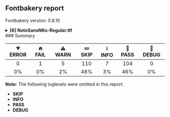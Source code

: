 ## Fontbakery report

Fontbakery version: 0.8.10

<details><summary><b>[6] NotoSansNKo-Regular.ttf</b></summary><div><details><summary>🔥 <b>FAIL:</b> Check that texts shape as per expectation (<a href="https://font-bakery.readthedocs.io/en/stable/fontbakery/profiles/<Section: Shaping Checks>.html#com.google.fonts/check/shaping/regression">com.google.fonts/check/shaping/regression</a>)</summary><div>


* 🔥 **FAIL** qa/shaping_tests/nko.json: Expected and actual shaping not matching
<div class="shaping">


<style type="text/css">
    @font-face {font-family: "TestFont"; src: url(../../fonts/NotoSansNKo/googlefonts/ttf/NotoSansNKo-Regular.ttf);}
    .tf { font-family: "TestFont"; }
    .shaping pre { font-size: 1.2rem; }
    .shaping li {
        font-size: 1.2rem;
        border-top: 1px solid #ddd;
        padding: 12px;
        margin-top: 12px;
    }
    .shaping-svg {
        height: 100px;
        margin: 10px;
        transform: matrix(1, 0, 0, -1, 0, 0);
    }
</style>

<h4>qa/shaping_tests/nko.json: Expected and actual shaping not matching</h4>


</div>
<div class="shaping">

<li>Shaping did not match: <span class="tf">߁߭ߜ߽ߩ߮</span> (Added by SIESTA)</li>


<pre>Expected: uni07EE=4@292,-341+0|uni07E9.fina=4+453|uni07FD.wider=2+0|uni07DC.init=2+576|uni07ED=0@297,-150+0|uni25CC=0+594|uni07C1=0+542</pre>



<pre>Got     : uni07EE=4@292,-341+0|uni07E9.fina=4+453|uni07FD.wider=2+0|uni07DC.init=2+576|uni07ED=0@297,1+0|uni07C1=0+542</pre>



<pre>                                                                                                     + ++  ++++++++++++++
</pre>


Got: <svg class="shaping-svg" xmlns="http://www.w3.org/2000/svg" viewBox="0 0 1571 2362" transform="matrix(1 0 0 -1 0 0)">
<path d="M-169.0,800.0L-169.0,811.0Q-148.0,843.0 -125.0,883.0Q-102.0,923.0 -81.0,964.5Q-60.0,1006.0 -46.0,1039.0L44.0,1039.0Q57.0,1006.0 79.0,964.5Q101.0,923.0 125.5,882.5Q150.0,842.0 169.0,811.0L169.0,800.0L107.0,800.0Q82.0,823.0 54.5,861.5Q27.0,900.0 -2.0,946.0Q-28.0,900.0 -55.5,862.5Q-83.0,825.0 -109.0,800.0L-169.0,800.0Z"  transform="translate(292, 452)"/>
<path d="M195.0,-272.0Q146.0,-272.0 116.0,-255.0Q86.0,-238.0 86.0,-212.0Q86.0,-203.0 102.0,-173.0Q118.0,-143.0 143.5,-98.0Q169.0,-53.0 196.0,-1.0Q226.0,56.0 254.5,114.0Q283.0,172.0 303.5,217.0Q324.0,262.0 330.0,280.0L422.0,280.0Q407.0,241.0 387.5,199.0Q368.0,157.0 346.0,113.0Q375.0,78.0 435.0,78.0L487.0,78.0L487.0,0.0L439.0,0.0Q394.0,0.0 369.0,14.5Q344.0,29.0 319.0,58.0Q309.0,40.0 300.0,22.0Q291.0,4.0 282.0,-14.0L300.0,-14.0Q325.0,-14.0 351.5,-21.5Q378.0,-29.0 396.5,-48.0Q415.0,-67.0 415.0,-103.0Q415.0,-130.0 398.5,-159.5Q382.0,-189.0 352.0,-214.5Q322.0,-240.0 282.0,-256.0Q242.0,-272.0 195.0,-272.0ZM210.0,-195.0Q236.0,-195.0 263.0,-183.0Q290.0,-171.0 308.0,-152.0Q326.0,-133.0 326.0,-112.0Q326.0,-92.0 312.0,-86.5Q298.0,-81.0 273.0,-81.0L247.0,-81.0Q233.0,-109.0 217.5,-136.5Q202.0,-164.0 187.0,-192.0Q192.0,-193.0 198.5,-194.0Q205.0,-195.0 210.0,-195.0Z"  transform="translate(0, 793)"/>
<path d="M246.0,-99.0L229.0,0.0L-229.0,0.0L-246.0,-99.0L-310.0,-99.0L-310.0,78.0L310.0,78.0L310.0,-99.0L246.0,-99.0Z"  transform="translate(453, 793)"/>
<path d="M15.0,0.0Q6.0,0.0 -10.0,5.0Q-26.0,10.0 -34.0,16.0L-34.0,78.0L220.0,78.0L39.0,670.0L39.0,714.0L537.0,714.0L537.0,670.0L358.0,80.0Q347.0,38.0 315.5,19.0Q284.0,0.0 244.0,0.0L244.0,0.0L244.0,0.0L239.0,0.0L15.0,0.0ZM255.0,259.0Q269.0,214.0 276.5,186.0Q284.0,158.0 290.0,123.0Q297.0,158.0 303.5,188.0Q310.0,218.0 322.0,257.0L436.0,636.0L142.0,636.0L255.0,259.0Z"  transform="translate(453, 793)"/>
<path d="M0.0,804.0Q-23.0,804.0 -39.5,818.5Q-56.0,833.0 -56.0,864.0Q-56.0,896.0 -39.5,910.0Q-23.0,924.0 0.0,924.0Q23.0,924.0 39.5,910.0Q56.0,896.0 56.0,864.0Q56.0,833.0 39.5,818.5Q23.0,804.0 0.0,804.0Z"  transform="translate(1326, 794)"/>
<path d="M90.0,0.0L90.0,78.0L231.0,78.0L231.0,714.0L362.0,714.0L497.0,459.0L427.0,421.0L355.0,557.0Q346.0,574.0 335.0,598.5Q324.0,623.0 318.0,638.0Q319.0,613.0 319.5,586.0Q320.0,559.0 320.0,529.0L320.0,78.0L481.0,78.0L481.0,0.0L90.0,0.0Z"  transform="translate(1029, 793)"/>
</svg>
 Expected: <svg class="shaping-svg" xmlns="http://www.w3.org/2000/svg" viewBox="0 0 2165 2362" transform="matrix(1 0 0 -1 0 0)">
<path d="M-169.0,800.0L-169.0,811.0Q-148.0,843.0 -125.0,883.0Q-102.0,923.0 -81.0,964.5Q-60.0,1006.0 -46.0,1039.0L44.0,1039.0Q57.0,1006.0 79.0,964.5Q101.0,923.0 125.5,882.5Q150.0,842.0 169.0,811.0L169.0,800.0L107.0,800.0Q82.0,823.0 54.5,861.5Q27.0,900.0 -2.0,946.0Q-28.0,900.0 -55.5,862.5Q-83.0,825.0 -109.0,800.0L-169.0,800.0Z"  transform="translate(292, 452)"/>
<path d="M195.0,-272.0Q146.0,-272.0 116.0,-255.0Q86.0,-238.0 86.0,-212.0Q86.0,-203.0 102.0,-173.0Q118.0,-143.0 143.5,-98.0Q169.0,-53.0 196.0,-1.0Q226.0,56.0 254.5,114.0Q283.0,172.0 303.5,217.0Q324.0,262.0 330.0,280.0L422.0,280.0Q407.0,241.0 387.5,199.0Q368.0,157.0 346.0,113.0Q375.0,78.0 435.0,78.0L487.0,78.0L487.0,0.0L439.0,0.0Q394.0,0.0 369.0,14.5Q344.0,29.0 319.0,58.0Q309.0,40.0 300.0,22.0Q291.0,4.0 282.0,-14.0L300.0,-14.0Q325.0,-14.0 351.5,-21.5Q378.0,-29.0 396.5,-48.0Q415.0,-67.0 415.0,-103.0Q415.0,-130.0 398.5,-159.5Q382.0,-189.0 352.0,-214.5Q322.0,-240.0 282.0,-256.0Q242.0,-272.0 195.0,-272.0ZM210.0,-195.0Q236.0,-195.0 263.0,-183.0Q290.0,-171.0 308.0,-152.0Q326.0,-133.0 326.0,-112.0Q326.0,-92.0 312.0,-86.5Q298.0,-81.0 273.0,-81.0L247.0,-81.0Q233.0,-109.0 217.5,-136.5Q202.0,-164.0 187.0,-192.0Q192.0,-193.0 198.5,-194.0Q205.0,-195.0 210.0,-195.0Z"  transform="translate(0, 793)"/>
<path d="M246.0,-99.0L229.0,0.0L-229.0,0.0L-246.0,-99.0L-310.0,-99.0L-310.0,78.0L310.0,78.0L310.0,-99.0L246.0,-99.0Z"  transform="translate(453, 793)"/>
<path d="M15.0,0.0Q6.0,0.0 -10.0,5.0Q-26.0,10.0 -34.0,16.0L-34.0,78.0L220.0,78.0L39.0,670.0L39.0,714.0L537.0,714.0L537.0,670.0L358.0,80.0Q347.0,38.0 315.5,19.0Q284.0,0.0 244.0,0.0L244.0,0.0L244.0,0.0L239.0,0.0L15.0,0.0ZM255.0,259.0Q269.0,214.0 276.5,186.0Q284.0,158.0 290.0,123.0Q297.0,158.0 303.5,188.0Q310.0,218.0 322.0,257.0L436.0,636.0L142.0,636.0L255.0,259.0Z"  transform="translate(453, 793)"/>
<path d="M0.0,804.0Q-23.0,804.0 -39.5,818.5Q-56.0,833.0 -56.0,864.0Q-56.0,896.0 -39.5,910.0Q-23.0,924.0 0.0,924.0Q23.0,924.0 39.5,910.0Q56.0,896.0 56.0,864.0Q56.0,833.0 39.5,818.5Q23.0,804.0 0.0,804.0Z"  transform="translate(1326, 643)"/>
<path d="M297.0,488.0Q287.0,488.0 279.0,496.0Q271.0,504.0 271.0,514.0Q271.0,525.0 279.0,532.5Q287.0,540.0 297.0,540.0Q308.0,540.0 315.5,532.5Q323.0,525.0 323.0,514.0Q323.0,504.0 315.5,496.0Q308.0,488.0 297.0,488.0ZM213.0,470.0Q203.0,470.0 195.0,478.0Q187.0,486.0 187.0,496.0Q187.0,507.0 195.0,514.5Q203.0,522.0 213.0,522.0Q224.0,522.0 231.5,514.5Q239.0,507.0 239.0,496.0Q239.0,486.0 231.5,478.0Q224.0,470.0 213.0,470.0ZM381.0,470.0Q371.0,470.0 363.0,478.0Q355.0,486.0 355.0,496.0Q355.0,507.0 363.0,514.5Q371.0,522.0 381.0,522.0Q392.0,522.0 399.5,514.5Q407.0,507.0 407.0,496.0Q407.0,486.0 399.5,478.0Q392.0,470.0 381.0,470.0ZM455.0,423.0Q445.0,423.0 437.0,431.0Q429.0,439.0 429.0,449.0Q429.0,460.0 437.0,467.5Q445.0,475.0 455.0,475.0Q466.0,475.0 473.5,467.5Q481.0,460.0 481.0,449.0Q481.0,439.0 473.5,431.0Q466.0,423.0 455.0,423.0ZM139.0,423.0Q129.0,423.0 121.0,431.0Q113.0,439.0 113.0,449.0Q113.0,460.0 121.0,467.5Q129.0,475.0 139.0,475.0Q150.0,475.0 157.5,467.5Q165.0,460.0 165.0,449.0Q165.0,439.0 157.5,431.0Q150.0,423.0 139.0,423.0ZM92.0,349.0Q82.0,349.0 74.0,357.0Q66.0,365.0 66.0,375.0Q66.0,386.0 74.0,393.5Q82.0,401.0 92.0,401.0Q103.0,401.0 110.5,393.5Q118.0,386.0 118.0,375.0Q118.0,365.0 110.5,357.0Q103.0,349.0 92.0,349.0ZM502.0,349.0Q492.0,349.0 484.0,357.0Q476.0,365.0 476.0,375.0Q476.0,386.0 484.0,393.5Q492.0,401.0 502.0,401.0Q513.0,401.0 520.5,393.5Q528.0,386.0 528.0,375.0Q528.0,365.0 520.5,357.0Q513.0,349.0 502.0,349.0ZM74.0,265.0Q64.0,265.0 56.0,273.0Q48.0,281.0 48.0,291.0Q48.0,302.0 56.0,309.5Q64.0,317.0 74.0,317.0Q85.0,317.0 92.5,309.5Q100.0,302.0 100.0,291.0Q100.0,281.0 92.5,273.0Q85.0,265.0 74.0,265.0ZM520.0,265.0Q510.0,265.0 502.0,273.0Q494.0,281.0 494.0,291.0Q494.0,302.0 502.0,309.5Q510.0,317.0 520.0,317.0Q531.0,317.0 538.5,309.5Q546.0,302.0 546.0,291.0Q546.0,281.0 538.5,273.0Q531.0,265.0 520.0,265.0ZM92.0,181.0Q82.0,181.0 74.0,189.0Q66.0,197.0 66.0,207.0Q66.0,218.0 74.0,225.5Q82.0,233.0 92.0,233.0Q103.0,233.0 110.5,225.5Q118.0,218.0 118.0,207.0Q118.0,197.0 110.5,189.0Q103.0,181.0 92.0,181.0ZM502.0,181.0Q492.0,181.0 484.0,189.0Q476.0,197.0 476.0,207.0Q476.0,218.0 484.0,225.5Q492.0,233.0 502.0,233.0Q513.0,233.0 520.5,225.5Q528.0,218.0 528.0,207.0Q528.0,197.0 520.5,189.0Q513.0,181.0 502.0,181.0ZM139.0,107.0Q129.0,107.0 121.0,115.0Q113.0,123.0 113.0,133.0Q113.0,144.0 121.0,151.5Q129.0,159.0 139.0,159.0Q150.0,159.0 157.5,151.5Q165.0,144.0 165.0,133.0Q165.0,123.0 157.5,115.0Q150.0,107.0 139.0,107.0ZM455.0,107.0Q445.0,107.0 437.0,115.0Q429.0,123.0 429.0,133.0Q429.0,144.0 437.0,151.5Q445.0,159.0 455.0,159.0Q466.0,159.0 473.5,151.5Q481.0,144.0 481.0,133.0Q481.0,123.0 473.5,115.0Q466.0,107.0 455.0,107.0ZM213.0,60.0Q203.0,60.0 195.0,68.0Q187.0,76.0 187.0,86.0Q187.0,97.0 195.0,104.5Q203.0,112.0 213.0,112.0Q224.0,112.0 231.5,104.5Q239.0,97.0 239.0,86.0Q239.0,76.0 231.5,68.0Q224.0,60.0 213.0,60.0ZM381.0,60.0Q371.0,60.0 363.0,68.0Q355.0,76.0 355.0,86.0Q355.0,97.0 363.0,104.5Q371.0,112.0 381.0,112.0Q392.0,112.0 399.5,104.5Q407.0,97.0 407.0,86.0Q407.0,76.0 399.5,68.0Q392.0,60.0 381.0,60.0ZM297.0,42.0Q287.0,42.0 279.0,50.0Q271.0,58.0 271.0,68.0Q271.0,79.0 279.0,86.5Q287.0,94.0 297.0,94.0Q308.0,94.0 315.5,86.5Q323.0,79.0 323.0,68.0Q323.0,58.0 315.5,50.0Q308.0,42.0 297.0,42.0Z"  transform="translate(1029, 793)"/>
<path d="M90.0,0.0L90.0,78.0L231.0,78.0L231.0,714.0L362.0,714.0L497.0,459.0L427.0,421.0L355.0,557.0Q346.0,574.0 335.0,598.5Q324.0,623.0 318.0,638.0Q319.0,613.0 319.5,586.0Q320.0,559.0 320.0,529.0L320.0,78.0L481.0,78.0L481.0,0.0L90.0,0.0Z"  transform="translate(1623, 793)"/>
</svg>


</div>
<div class="shaping">

<li>Shaping did not match: <span class="tf">ߢ߽ߏ߭ߨ߰߿߫</span> (Added by SIESTA)</li>


<pre>Expected: uni07EB=6@297,-150+0|uni25CC=6+594|uni07FF=6+564|uni07F0=4@292,-341+0|uni07E8.fina=4+453|uni07ED=2@244,-146+0|uni07CF.medi=2+551|uni07FD.wide=0+0|uni07E2.init=0+541</pre>



<pre>Got     : uni07EB=6@136,0+0|uni07FF=6+564|uni07F0=4@292,-341+0|uni07E8.fina=4+453|uni07ED=2@244,-146+0|uni07CF.medi=2+551|uni07FD.wide=0+0|uni07E2.init=0+541</pre>



<pre>                    +++++ ^   ++++++++++++++
</pre>


Got: <svg class="shaping-svg" xmlns="http://www.w3.org/2000/svg" viewBox="0 0 2109 2362" transform="matrix(1 0 0 -1 0 0)">
<path d="M-191.0,812.0L-191.0,883.0L191.0,883.0L191.0,812.0L-191.0,812.0Z"  transform="translate(136, 793)"/>
<path d="M88.0,0.0L88.0,528.0L39.0,528.0L39.0,606.0L88.0,606.0L88.0,714.0L177.0,714.0L177.0,606.0L352.0,606.0L352.0,528.0L177.0,528.0L177.0,431.0L267.0,431.0Q383.0,431.0 438.0,372.5Q493.0,314.0 493.0,215.0Q493.0,162.0 469.0,112.5Q445.0,63.0 395.5,31.5Q346.0,0.0 270.0,0.0L88.0,0.0ZM266.0,353.0L177.0,353.0L177.0,78.0L273.0,78.0Q322.0,78.0 350.0,98.5Q378.0,119.0 390.0,151.0Q402.0,183.0 402.0,215.0Q402.0,280.0 367.0,316.5Q332.0,353.0 266.0,353.0Z"  transform="translate(0, 793)"/>
<path d="M176.0,800.0Q133.0,847.0 111.5,865.5Q90.0,884.0 77.0,884.0Q67.0,884.0 59.5,879.5Q52.0,875.0 45.0,870.0L-6.0,829.0Q-25.0,813.0 -39.0,807.0Q-53.0,801.0 -76.0,801.0Q-105.0,801.0 -130.0,818.0Q-155.0,835.0 -178.0,860.0Q-201.0,885.0 -227.0,908.0L-176.0,958.0Q-132.0,912.0 -111.0,893.0Q-90.0,874.0 -77.0,874.0Q-67.0,874.0 -60.0,878.5Q-53.0,883.0 -46.0,888.0L5.0,929.0Q25.0,945.0 39.0,951.0Q53.0,957.0 75.0,957.0Q105.0,957.0 130.0,940.0Q155.0,923.0 178.5,898.5Q202.0,874.0 227.0,850.0L176.0,800.0Z"  transform="translate(856, 452)"/>
<path d="M189.0,-272.0Q139.0,-272.0 112.5,-253.0Q86.0,-234.0 86.0,-212.0Q86.0,-206.0 98.0,-182.5Q110.0,-159.0 127.5,-127.0Q145.0,-95.0 164.0,-61.5Q183.0,-28.0 196.0,-1.0Q220.0,45.0 244.5,95.5Q269.0,146.0 291.5,194.0Q314.0,242.0 330.0,280.0L422.0,280.0Q406.0,239.0 387.0,199.0Q368.0,159.0 345.0,113.0Q374.0,78.0 435.0,78.0L487.0,78.0L487.0,0.0L439.0,0.0Q393.0,0.0 368.5,14.5Q344.0,29.0 318.0,58.0Q310.0,42.0 301.0,24.0Q292.0,6.0 283.0,-13.0Q276.0,-28.0 259.0,-59.0Q242.0,-90.0 222.5,-126.0Q203.0,-162.0 187.0,-192.0Q196.0,-195.0 210.0,-195.0Q247.0,-195.0 279.0,-171.0Q311.0,-147.0 333.5,-112.0Q356.0,-77.0 366.0,-44.0L432.0,-44.0Q405.0,-159.0 340.5,-215.5Q276.0,-272.0 189.0,-272.0Z"  transform="translate(564, 793)"/>
<path d="M0.0,804.0Q-23.0,804.0 -39.5,818.5Q-56.0,833.0 -56.0,864.0Q-56.0,896.0 -39.5,910.0Q-23.0,924.0 0.0,924.0Q23.0,924.0 39.5,910.0Q56.0,896.0 56.0,864.0Q56.0,833.0 39.5,818.5Q23.0,804.0 0.0,804.0Z"  transform="translate(1261, 647)"/>
<path d="M15.0,0.0Q6.0,0.0 -10.0,5.0Q-26.0,10.0 -34.0,16.0L-34.0,78.0L374.0,78.0L374.0,435.0L49.0,435.0L49.0,513.0L463.0,513.0L463.0,135.0Q489.0,78.0 566.0,78.0L585.0,78.0L585.0,0.0L551.0,0.0Q513.0,0.0 492.0,14.0Q471.0,28.0 450.0,56.0Q435.0,27.0 406.0,13.5Q377.0,0.0 341.0,0.0L15.0,0.0Z"  transform="translate(1017, 793)"/>
<path d="M195.0,-97.0L177.0,0.0L-177.0,0.0L-195.0,-97.0L-259.0,-97.0L-259.0,78.0L259.0,78.0L259.0,-97.0L195.0,-97.0Z"  transform="translate(1568, 793)"/>
<path d="M15.0,0.0Q6.0,0.0 -10.0,5.0Q-26.0,10.0 -34.0,16.0L-34.0,78.0L235.0,78.0L235.0,203.0Q158.0,214.0 122.5,258.5Q87.0,303.0 87.0,364.0Q87.0,427.0 124.0,470.0Q161.0,513.0 235.0,523.0L235.0,636.0L49.0,636.0L49.0,714.0L324.0,714.0L324.0,523.0Q400.0,513.0 436.0,469.5Q472.0,426.0 472.0,363.0Q472.0,302.0 436.0,257.5Q400.0,213.0 324.0,203.0L324.0,117.0Q324.0,56.0 289.0,28.0Q254.0,0.0 202.0,0.0L15.0,0.0ZM281.0,278.0Q330.0,278.0 356.0,300.5Q382.0,323.0 382.0,363.0Q382.0,403.0 355.5,425.5Q329.0,448.0 279.0,448.0Q228.0,448.0 202.5,424.5Q177.0,401.0 177.0,363.0Q177.0,326.0 202.5,302.0Q228.0,278.0 281.0,278.0Z"  transform="translate(1568, 793)"/>
</svg>
 Expected: <svg class="shaping-svg" xmlns="http://www.w3.org/2000/svg" viewBox="0 0 2703 2362" transform="matrix(1 0 0 -1 0 0)">
<path d="M-191.0,812.0L-191.0,883.0L191.0,883.0L191.0,812.0L-191.0,812.0Z"  transform="translate(297, 643)"/>
<path d="M297.0,488.0Q287.0,488.0 279.0,496.0Q271.0,504.0 271.0,514.0Q271.0,525.0 279.0,532.5Q287.0,540.0 297.0,540.0Q308.0,540.0 315.5,532.5Q323.0,525.0 323.0,514.0Q323.0,504.0 315.5,496.0Q308.0,488.0 297.0,488.0ZM213.0,470.0Q203.0,470.0 195.0,478.0Q187.0,486.0 187.0,496.0Q187.0,507.0 195.0,514.5Q203.0,522.0 213.0,522.0Q224.0,522.0 231.5,514.5Q239.0,507.0 239.0,496.0Q239.0,486.0 231.5,478.0Q224.0,470.0 213.0,470.0ZM381.0,470.0Q371.0,470.0 363.0,478.0Q355.0,486.0 355.0,496.0Q355.0,507.0 363.0,514.5Q371.0,522.0 381.0,522.0Q392.0,522.0 399.5,514.5Q407.0,507.0 407.0,496.0Q407.0,486.0 399.5,478.0Q392.0,470.0 381.0,470.0ZM455.0,423.0Q445.0,423.0 437.0,431.0Q429.0,439.0 429.0,449.0Q429.0,460.0 437.0,467.5Q445.0,475.0 455.0,475.0Q466.0,475.0 473.5,467.5Q481.0,460.0 481.0,449.0Q481.0,439.0 473.5,431.0Q466.0,423.0 455.0,423.0ZM139.0,423.0Q129.0,423.0 121.0,431.0Q113.0,439.0 113.0,449.0Q113.0,460.0 121.0,467.5Q129.0,475.0 139.0,475.0Q150.0,475.0 157.5,467.5Q165.0,460.0 165.0,449.0Q165.0,439.0 157.5,431.0Q150.0,423.0 139.0,423.0ZM92.0,349.0Q82.0,349.0 74.0,357.0Q66.0,365.0 66.0,375.0Q66.0,386.0 74.0,393.5Q82.0,401.0 92.0,401.0Q103.0,401.0 110.5,393.5Q118.0,386.0 118.0,375.0Q118.0,365.0 110.5,357.0Q103.0,349.0 92.0,349.0ZM502.0,349.0Q492.0,349.0 484.0,357.0Q476.0,365.0 476.0,375.0Q476.0,386.0 484.0,393.5Q492.0,401.0 502.0,401.0Q513.0,401.0 520.5,393.5Q528.0,386.0 528.0,375.0Q528.0,365.0 520.5,357.0Q513.0,349.0 502.0,349.0ZM74.0,265.0Q64.0,265.0 56.0,273.0Q48.0,281.0 48.0,291.0Q48.0,302.0 56.0,309.5Q64.0,317.0 74.0,317.0Q85.0,317.0 92.5,309.5Q100.0,302.0 100.0,291.0Q100.0,281.0 92.5,273.0Q85.0,265.0 74.0,265.0ZM520.0,265.0Q510.0,265.0 502.0,273.0Q494.0,281.0 494.0,291.0Q494.0,302.0 502.0,309.5Q510.0,317.0 520.0,317.0Q531.0,317.0 538.5,309.5Q546.0,302.0 546.0,291.0Q546.0,281.0 538.5,273.0Q531.0,265.0 520.0,265.0ZM92.0,181.0Q82.0,181.0 74.0,189.0Q66.0,197.0 66.0,207.0Q66.0,218.0 74.0,225.5Q82.0,233.0 92.0,233.0Q103.0,233.0 110.5,225.5Q118.0,218.0 118.0,207.0Q118.0,197.0 110.5,189.0Q103.0,181.0 92.0,181.0ZM502.0,181.0Q492.0,181.0 484.0,189.0Q476.0,197.0 476.0,207.0Q476.0,218.0 484.0,225.5Q492.0,233.0 502.0,233.0Q513.0,233.0 520.5,225.5Q528.0,218.0 528.0,207.0Q528.0,197.0 520.5,189.0Q513.0,181.0 502.0,181.0ZM139.0,107.0Q129.0,107.0 121.0,115.0Q113.0,123.0 113.0,133.0Q113.0,144.0 121.0,151.5Q129.0,159.0 139.0,159.0Q150.0,159.0 157.5,151.5Q165.0,144.0 165.0,133.0Q165.0,123.0 157.5,115.0Q150.0,107.0 139.0,107.0ZM455.0,107.0Q445.0,107.0 437.0,115.0Q429.0,123.0 429.0,133.0Q429.0,144.0 437.0,151.5Q445.0,159.0 455.0,159.0Q466.0,159.0 473.5,151.5Q481.0,144.0 481.0,133.0Q481.0,123.0 473.5,115.0Q466.0,107.0 455.0,107.0ZM213.0,60.0Q203.0,60.0 195.0,68.0Q187.0,76.0 187.0,86.0Q187.0,97.0 195.0,104.5Q203.0,112.0 213.0,112.0Q224.0,112.0 231.5,104.5Q239.0,97.0 239.0,86.0Q239.0,76.0 231.5,68.0Q224.0,60.0 213.0,60.0ZM381.0,60.0Q371.0,60.0 363.0,68.0Q355.0,76.0 355.0,86.0Q355.0,97.0 363.0,104.5Q371.0,112.0 381.0,112.0Q392.0,112.0 399.5,104.5Q407.0,97.0 407.0,86.0Q407.0,76.0 399.5,68.0Q392.0,60.0 381.0,60.0ZM297.0,42.0Q287.0,42.0 279.0,50.0Q271.0,58.0 271.0,68.0Q271.0,79.0 279.0,86.5Q287.0,94.0 297.0,94.0Q308.0,94.0 315.5,86.5Q323.0,79.0 323.0,68.0Q323.0,58.0 315.5,50.0Q308.0,42.0 297.0,42.0Z"  transform="translate(0, 793)"/>
<path d="M88.0,0.0L88.0,528.0L39.0,528.0L39.0,606.0L88.0,606.0L88.0,714.0L177.0,714.0L177.0,606.0L352.0,606.0L352.0,528.0L177.0,528.0L177.0,431.0L267.0,431.0Q383.0,431.0 438.0,372.5Q493.0,314.0 493.0,215.0Q493.0,162.0 469.0,112.5Q445.0,63.0 395.5,31.5Q346.0,0.0 270.0,0.0L88.0,0.0ZM266.0,353.0L177.0,353.0L177.0,78.0L273.0,78.0Q322.0,78.0 350.0,98.5Q378.0,119.0 390.0,151.0Q402.0,183.0 402.0,215.0Q402.0,280.0 367.0,316.5Q332.0,353.0 266.0,353.0Z"  transform="translate(594, 793)"/>
<path d="M176.0,800.0Q133.0,847.0 111.5,865.5Q90.0,884.0 77.0,884.0Q67.0,884.0 59.5,879.5Q52.0,875.0 45.0,870.0L-6.0,829.0Q-25.0,813.0 -39.0,807.0Q-53.0,801.0 -76.0,801.0Q-105.0,801.0 -130.0,818.0Q-155.0,835.0 -178.0,860.0Q-201.0,885.0 -227.0,908.0L-176.0,958.0Q-132.0,912.0 -111.0,893.0Q-90.0,874.0 -77.0,874.0Q-67.0,874.0 -60.0,878.5Q-53.0,883.0 -46.0,888.0L5.0,929.0Q25.0,945.0 39.0,951.0Q53.0,957.0 75.0,957.0Q105.0,957.0 130.0,940.0Q155.0,923.0 178.5,898.5Q202.0,874.0 227.0,850.0L176.0,800.0Z"  transform="translate(1450, 452)"/>
<path d="M189.0,-272.0Q139.0,-272.0 112.5,-253.0Q86.0,-234.0 86.0,-212.0Q86.0,-206.0 98.0,-182.5Q110.0,-159.0 127.5,-127.0Q145.0,-95.0 164.0,-61.5Q183.0,-28.0 196.0,-1.0Q220.0,45.0 244.5,95.5Q269.0,146.0 291.5,194.0Q314.0,242.0 330.0,280.0L422.0,280.0Q406.0,239.0 387.0,199.0Q368.0,159.0 345.0,113.0Q374.0,78.0 435.0,78.0L487.0,78.0L487.0,0.0L439.0,0.0Q393.0,0.0 368.5,14.5Q344.0,29.0 318.0,58.0Q310.0,42.0 301.0,24.0Q292.0,6.0 283.0,-13.0Q276.0,-28.0 259.0,-59.0Q242.0,-90.0 222.5,-126.0Q203.0,-162.0 187.0,-192.0Q196.0,-195.0 210.0,-195.0Q247.0,-195.0 279.0,-171.0Q311.0,-147.0 333.5,-112.0Q356.0,-77.0 366.0,-44.0L432.0,-44.0Q405.0,-159.0 340.5,-215.5Q276.0,-272.0 189.0,-272.0Z"  transform="translate(1158, 793)"/>
<path d="M0.0,804.0Q-23.0,804.0 -39.5,818.5Q-56.0,833.0 -56.0,864.0Q-56.0,896.0 -39.5,910.0Q-23.0,924.0 0.0,924.0Q23.0,924.0 39.5,910.0Q56.0,896.0 56.0,864.0Q56.0,833.0 39.5,818.5Q23.0,804.0 0.0,804.0Z"  transform="translate(1855, 647)"/>
<path d="M15.0,0.0Q6.0,0.0 -10.0,5.0Q-26.0,10.0 -34.0,16.0L-34.0,78.0L374.0,78.0L374.0,435.0L49.0,435.0L49.0,513.0L463.0,513.0L463.0,135.0Q489.0,78.0 566.0,78.0L585.0,78.0L585.0,0.0L551.0,0.0Q513.0,0.0 492.0,14.0Q471.0,28.0 450.0,56.0Q435.0,27.0 406.0,13.5Q377.0,0.0 341.0,0.0L15.0,0.0Z"  transform="translate(1611, 793)"/>
<path d="M195.0,-97.0L177.0,0.0L-177.0,0.0L-195.0,-97.0L-259.0,-97.0L-259.0,78.0L259.0,78.0L259.0,-97.0L195.0,-97.0Z"  transform="translate(2162, 793)"/>
<path d="M15.0,0.0Q6.0,0.0 -10.0,5.0Q-26.0,10.0 -34.0,16.0L-34.0,78.0L235.0,78.0L235.0,203.0Q158.0,214.0 122.5,258.5Q87.0,303.0 87.0,364.0Q87.0,427.0 124.0,470.0Q161.0,513.0 235.0,523.0L235.0,636.0L49.0,636.0L49.0,714.0L324.0,714.0L324.0,523.0Q400.0,513.0 436.0,469.5Q472.0,426.0 472.0,363.0Q472.0,302.0 436.0,257.5Q400.0,213.0 324.0,203.0L324.0,117.0Q324.0,56.0 289.0,28.0Q254.0,0.0 202.0,0.0L15.0,0.0ZM281.0,278.0Q330.0,278.0 356.0,300.5Q382.0,323.0 382.0,363.0Q382.0,403.0 355.5,425.5Q329.0,448.0 279.0,448.0Q228.0,448.0 202.5,424.5Q177.0,401.0 177.0,363.0Q177.0,326.0 202.5,302.0Q228.0,278.0 281.0,278.0Z"  transform="translate(2162, 793)"/>
</svg>


</div>
<div class="shaping">

<li>Shaping did not match: <span class="tf">߁߽߭◌߲ߘ߽</span> (Added by SIESTA)</li>


<pre>Expected: uni07FD.widest=5@396,0+0|uni07D8=5+792|uni07F2=3@297,0+0|uni25CC=3+594|uni07ED=0@297,-150+0|uni07FD=0@297,0+0|uni25CC=0+594|uni07C1=0+542</pre>



<pre>Got     : uni07FD.widest=5@396,0+0|uni07D8=5+792|uni07F2=3@297,0+0|uni25CC=3+594|uni07ED=0@297,1+0|uni07FD=0+0|uni07C1=0+542</pre>



<pre>                                                                                               + ++            ++++++  ++++++++++++++
</pre>


Got: <svg class="shaping-svg" xmlns="http://www.w3.org/2000/svg" viewBox="0 0 1928 2362" transform="matrix(1 0 0 -1 0 0)">
<path d="M296.0,-99.0L279.0,0.0L-279.0,0.0L-296.0,-99.0L-360.0,-99.0L-360.0,78.0L360.0,78.0L360.0,-99.0L296.0,-99.0Z"  transform="translate(396, 793)"/>
<path d="M88.0,0.0L88.0,239.0Q88.0,355.0 130.0,410.0Q172.0,465.0 247.0,465.0Q288.0,465.0 319.0,448.5Q350.0,432.0 364.0,406.0Q380.0,456.0 420.0,488.0Q460.0,520.0 520.0,520.0Q606.0,520.0 655.0,465.5Q704.0,411.0 704.0,297.0L704.0,0.0L88.0,0.0ZM420.0,78.0L615.0,78.0L615.0,308.0Q615.0,371.0 592.5,406.5Q570.0,442.0 519.0,442.0Q468.0,442.0 444.0,403.5Q420.0,365.0 420.0,301.0L420.0,78.0ZM177.0,78.0L331.0,78.0L331.0,252.0Q331.0,314.0 314.5,350.5Q298.0,387.0 254.0,387.0Q222.0,387.0 205.5,368.5Q189.0,350.0 183.0,318.0Q177.0,286.0 177.0,245.0L177.0,78.0Z"  transform="translate(0, 793)"/>
<path d="M0.0,-184.0Q-23.0,-184.0 -39.5,-169.5Q-56.0,-155.0 -56.0,-124.0Q-56.0,-92.0 -39.5,-78.0Q-23.0,-64.0 0.0,-64.0Q23.0,-64.0 39.5,-78.0Q56.0,-92.0 56.0,-124.0Q56.0,-155.0 39.5,-169.5Q23.0,-184.0 0.0,-184.0Z"  transform="translate(1089, 793)"/>
<path d="M297.0,488.0Q287.0,488.0 279.0,496.0Q271.0,504.0 271.0,514.0Q271.0,525.0 279.0,532.5Q287.0,540.0 297.0,540.0Q308.0,540.0 315.5,532.5Q323.0,525.0 323.0,514.0Q323.0,504.0 315.5,496.0Q308.0,488.0 297.0,488.0ZM213.0,470.0Q203.0,470.0 195.0,478.0Q187.0,486.0 187.0,496.0Q187.0,507.0 195.0,514.5Q203.0,522.0 213.0,522.0Q224.0,522.0 231.5,514.5Q239.0,507.0 239.0,496.0Q239.0,486.0 231.5,478.0Q224.0,470.0 213.0,470.0ZM381.0,470.0Q371.0,470.0 363.0,478.0Q355.0,486.0 355.0,496.0Q355.0,507.0 363.0,514.5Q371.0,522.0 381.0,522.0Q392.0,522.0 399.5,514.5Q407.0,507.0 407.0,496.0Q407.0,486.0 399.5,478.0Q392.0,470.0 381.0,470.0ZM455.0,423.0Q445.0,423.0 437.0,431.0Q429.0,439.0 429.0,449.0Q429.0,460.0 437.0,467.5Q445.0,475.0 455.0,475.0Q466.0,475.0 473.5,467.5Q481.0,460.0 481.0,449.0Q481.0,439.0 473.5,431.0Q466.0,423.0 455.0,423.0ZM139.0,423.0Q129.0,423.0 121.0,431.0Q113.0,439.0 113.0,449.0Q113.0,460.0 121.0,467.5Q129.0,475.0 139.0,475.0Q150.0,475.0 157.5,467.5Q165.0,460.0 165.0,449.0Q165.0,439.0 157.5,431.0Q150.0,423.0 139.0,423.0ZM92.0,349.0Q82.0,349.0 74.0,357.0Q66.0,365.0 66.0,375.0Q66.0,386.0 74.0,393.5Q82.0,401.0 92.0,401.0Q103.0,401.0 110.5,393.5Q118.0,386.0 118.0,375.0Q118.0,365.0 110.5,357.0Q103.0,349.0 92.0,349.0ZM502.0,349.0Q492.0,349.0 484.0,357.0Q476.0,365.0 476.0,375.0Q476.0,386.0 484.0,393.5Q492.0,401.0 502.0,401.0Q513.0,401.0 520.5,393.5Q528.0,386.0 528.0,375.0Q528.0,365.0 520.5,357.0Q513.0,349.0 502.0,349.0ZM74.0,265.0Q64.0,265.0 56.0,273.0Q48.0,281.0 48.0,291.0Q48.0,302.0 56.0,309.5Q64.0,317.0 74.0,317.0Q85.0,317.0 92.5,309.5Q100.0,302.0 100.0,291.0Q100.0,281.0 92.5,273.0Q85.0,265.0 74.0,265.0ZM520.0,265.0Q510.0,265.0 502.0,273.0Q494.0,281.0 494.0,291.0Q494.0,302.0 502.0,309.5Q510.0,317.0 520.0,317.0Q531.0,317.0 538.5,309.5Q546.0,302.0 546.0,291.0Q546.0,281.0 538.5,273.0Q531.0,265.0 520.0,265.0ZM92.0,181.0Q82.0,181.0 74.0,189.0Q66.0,197.0 66.0,207.0Q66.0,218.0 74.0,225.5Q82.0,233.0 92.0,233.0Q103.0,233.0 110.5,225.5Q118.0,218.0 118.0,207.0Q118.0,197.0 110.5,189.0Q103.0,181.0 92.0,181.0ZM502.0,181.0Q492.0,181.0 484.0,189.0Q476.0,197.0 476.0,207.0Q476.0,218.0 484.0,225.5Q492.0,233.0 502.0,233.0Q513.0,233.0 520.5,225.5Q528.0,218.0 528.0,207.0Q528.0,197.0 520.5,189.0Q513.0,181.0 502.0,181.0ZM139.0,107.0Q129.0,107.0 121.0,115.0Q113.0,123.0 113.0,133.0Q113.0,144.0 121.0,151.5Q129.0,159.0 139.0,159.0Q150.0,159.0 157.5,151.5Q165.0,144.0 165.0,133.0Q165.0,123.0 157.5,115.0Q150.0,107.0 139.0,107.0ZM455.0,107.0Q445.0,107.0 437.0,115.0Q429.0,123.0 429.0,133.0Q429.0,144.0 437.0,151.5Q445.0,159.0 455.0,159.0Q466.0,159.0 473.5,151.5Q481.0,144.0 481.0,133.0Q481.0,123.0 473.5,115.0Q466.0,107.0 455.0,107.0ZM213.0,60.0Q203.0,60.0 195.0,68.0Q187.0,76.0 187.0,86.0Q187.0,97.0 195.0,104.5Q203.0,112.0 213.0,112.0Q224.0,112.0 231.5,104.5Q239.0,97.0 239.0,86.0Q239.0,76.0 231.5,68.0Q224.0,60.0 213.0,60.0ZM381.0,60.0Q371.0,60.0 363.0,68.0Q355.0,76.0 355.0,86.0Q355.0,97.0 363.0,104.5Q371.0,112.0 381.0,112.0Q392.0,112.0 399.5,104.5Q407.0,97.0 407.0,86.0Q407.0,76.0 399.5,68.0Q392.0,60.0 381.0,60.0ZM297.0,42.0Q287.0,42.0 279.0,50.0Q271.0,58.0 271.0,68.0Q271.0,79.0 279.0,86.5Q287.0,94.0 297.0,94.0Q308.0,94.0 315.5,86.5Q323.0,79.0 323.0,68.0Q323.0,58.0 315.5,50.0Q308.0,42.0 297.0,42.0Z"  transform="translate(792, 793)"/>
<path d="M0.0,804.0Q-23.0,804.0 -39.5,818.5Q-56.0,833.0 -56.0,864.0Q-56.0,896.0 -39.5,910.0Q-23.0,924.0 0.0,924.0Q23.0,924.0 39.5,910.0Q56.0,896.0 56.0,864.0Q56.0,833.0 39.5,818.5Q23.0,804.0 0.0,804.0Z"  transform="translate(1683, 794)"/>
<path d="M136.0,-99.0L119.0,0.0L-119.0,0.0L-136.0,-99.0L-200.0,-99.0L-200.0,78.0L200.0,78.0L200.0,-99.0L136.0,-99.0Z"  transform="translate(1386, 793)"/>
<path d="M90.0,0.0L90.0,78.0L231.0,78.0L231.0,714.0L362.0,714.0L497.0,459.0L427.0,421.0L355.0,557.0Q346.0,574.0 335.0,598.5Q324.0,623.0 318.0,638.0Q319.0,613.0 319.5,586.0Q320.0,559.0 320.0,529.0L320.0,78.0L481.0,78.0L481.0,0.0L90.0,0.0Z"  transform="translate(1386, 793)"/>
</svg>
 Expected: <svg class="shaping-svg" xmlns="http://www.w3.org/2000/svg" viewBox="0 0 2522 2362" transform="matrix(1 0 0 -1 0 0)">
<path d="M296.0,-99.0L279.0,0.0L-279.0,0.0L-296.0,-99.0L-360.0,-99.0L-360.0,78.0L360.0,78.0L360.0,-99.0L296.0,-99.0Z"  transform="translate(396, 793)"/>
<path d="M88.0,0.0L88.0,239.0Q88.0,355.0 130.0,410.0Q172.0,465.0 247.0,465.0Q288.0,465.0 319.0,448.5Q350.0,432.0 364.0,406.0Q380.0,456.0 420.0,488.0Q460.0,520.0 520.0,520.0Q606.0,520.0 655.0,465.5Q704.0,411.0 704.0,297.0L704.0,0.0L88.0,0.0ZM420.0,78.0L615.0,78.0L615.0,308.0Q615.0,371.0 592.5,406.5Q570.0,442.0 519.0,442.0Q468.0,442.0 444.0,403.5Q420.0,365.0 420.0,301.0L420.0,78.0ZM177.0,78.0L331.0,78.0L331.0,252.0Q331.0,314.0 314.5,350.5Q298.0,387.0 254.0,387.0Q222.0,387.0 205.5,368.5Q189.0,350.0 183.0,318.0Q177.0,286.0 177.0,245.0L177.0,78.0Z"  transform="translate(0, 793)"/>
<path d="M0.0,-184.0Q-23.0,-184.0 -39.5,-169.5Q-56.0,-155.0 -56.0,-124.0Q-56.0,-92.0 -39.5,-78.0Q-23.0,-64.0 0.0,-64.0Q23.0,-64.0 39.5,-78.0Q56.0,-92.0 56.0,-124.0Q56.0,-155.0 39.5,-169.5Q23.0,-184.0 0.0,-184.0Z"  transform="translate(1089, 793)"/>
<path d="M297.0,488.0Q287.0,488.0 279.0,496.0Q271.0,504.0 271.0,514.0Q271.0,525.0 279.0,532.5Q287.0,540.0 297.0,540.0Q308.0,540.0 315.5,532.5Q323.0,525.0 323.0,514.0Q323.0,504.0 315.5,496.0Q308.0,488.0 297.0,488.0ZM213.0,470.0Q203.0,470.0 195.0,478.0Q187.0,486.0 187.0,496.0Q187.0,507.0 195.0,514.5Q203.0,522.0 213.0,522.0Q224.0,522.0 231.5,514.5Q239.0,507.0 239.0,496.0Q239.0,486.0 231.5,478.0Q224.0,470.0 213.0,470.0ZM381.0,470.0Q371.0,470.0 363.0,478.0Q355.0,486.0 355.0,496.0Q355.0,507.0 363.0,514.5Q371.0,522.0 381.0,522.0Q392.0,522.0 399.5,514.5Q407.0,507.0 407.0,496.0Q407.0,486.0 399.5,478.0Q392.0,470.0 381.0,470.0ZM455.0,423.0Q445.0,423.0 437.0,431.0Q429.0,439.0 429.0,449.0Q429.0,460.0 437.0,467.5Q445.0,475.0 455.0,475.0Q466.0,475.0 473.5,467.5Q481.0,460.0 481.0,449.0Q481.0,439.0 473.5,431.0Q466.0,423.0 455.0,423.0ZM139.0,423.0Q129.0,423.0 121.0,431.0Q113.0,439.0 113.0,449.0Q113.0,460.0 121.0,467.5Q129.0,475.0 139.0,475.0Q150.0,475.0 157.5,467.5Q165.0,460.0 165.0,449.0Q165.0,439.0 157.5,431.0Q150.0,423.0 139.0,423.0ZM92.0,349.0Q82.0,349.0 74.0,357.0Q66.0,365.0 66.0,375.0Q66.0,386.0 74.0,393.5Q82.0,401.0 92.0,401.0Q103.0,401.0 110.5,393.5Q118.0,386.0 118.0,375.0Q118.0,365.0 110.5,357.0Q103.0,349.0 92.0,349.0ZM502.0,349.0Q492.0,349.0 484.0,357.0Q476.0,365.0 476.0,375.0Q476.0,386.0 484.0,393.5Q492.0,401.0 502.0,401.0Q513.0,401.0 520.5,393.5Q528.0,386.0 528.0,375.0Q528.0,365.0 520.5,357.0Q513.0,349.0 502.0,349.0ZM74.0,265.0Q64.0,265.0 56.0,273.0Q48.0,281.0 48.0,291.0Q48.0,302.0 56.0,309.5Q64.0,317.0 74.0,317.0Q85.0,317.0 92.5,309.5Q100.0,302.0 100.0,291.0Q100.0,281.0 92.5,273.0Q85.0,265.0 74.0,265.0ZM520.0,265.0Q510.0,265.0 502.0,273.0Q494.0,281.0 494.0,291.0Q494.0,302.0 502.0,309.5Q510.0,317.0 520.0,317.0Q531.0,317.0 538.5,309.5Q546.0,302.0 546.0,291.0Q546.0,281.0 538.5,273.0Q531.0,265.0 520.0,265.0ZM92.0,181.0Q82.0,181.0 74.0,189.0Q66.0,197.0 66.0,207.0Q66.0,218.0 74.0,225.5Q82.0,233.0 92.0,233.0Q103.0,233.0 110.5,225.5Q118.0,218.0 118.0,207.0Q118.0,197.0 110.5,189.0Q103.0,181.0 92.0,181.0ZM502.0,181.0Q492.0,181.0 484.0,189.0Q476.0,197.0 476.0,207.0Q476.0,218.0 484.0,225.5Q492.0,233.0 502.0,233.0Q513.0,233.0 520.5,225.5Q528.0,218.0 528.0,207.0Q528.0,197.0 520.5,189.0Q513.0,181.0 502.0,181.0ZM139.0,107.0Q129.0,107.0 121.0,115.0Q113.0,123.0 113.0,133.0Q113.0,144.0 121.0,151.5Q129.0,159.0 139.0,159.0Q150.0,159.0 157.5,151.5Q165.0,144.0 165.0,133.0Q165.0,123.0 157.5,115.0Q150.0,107.0 139.0,107.0ZM455.0,107.0Q445.0,107.0 437.0,115.0Q429.0,123.0 429.0,133.0Q429.0,144.0 437.0,151.5Q445.0,159.0 455.0,159.0Q466.0,159.0 473.5,151.5Q481.0,144.0 481.0,133.0Q481.0,123.0 473.5,115.0Q466.0,107.0 455.0,107.0ZM213.0,60.0Q203.0,60.0 195.0,68.0Q187.0,76.0 187.0,86.0Q187.0,97.0 195.0,104.5Q203.0,112.0 213.0,112.0Q224.0,112.0 231.5,104.5Q239.0,97.0 239.0,86.0Q239.0,76.0 231.5,68.0Q224.0,60.0 213.0,60.0ZM381.0,60.0Q371.0,60.0 363.0,68.0Q355.0,76.0 355.0,86.0Q355.0,97.0 363.0,104.5Q371.0,112.0 381.0,112.0Q392.0,112.0 399.5,104.5Q407.0,97.0 407.0,86.0Q407.0,76.0 399.5,68.0Q392.0,60.0 381.0,60.0ZM297.0,42.0Q287.0,42.0 279.0,50.0Q271.0,58.0 271.0,68.0Q271.0,79.0 279.0,86.5Q287.0,94.0 297.0,94.0Q308.0,94.0 315.5,86.5Q323.0,79.0 323.0,68.0Q323.0,58.0 315.5,50.0Q308.0,42.0 297.0,42.0Z"  transform="translate(792, 793)"/>
<path d="M0.0,804.0Q-23.0,804.0 -39.5,818.5Q-56.0,833.0 -56.0,864.0Q-56.0,896.0 -39.5,910.0Q-23.0,924.0 0.0,924.0Q23.0,924.0 39.5,910.0Q56.0,896.0 56.0,864.0Q56.0,833.0 39.5,818.5Q23.0,804.0 0.0,804.0Z"  transform="translate(1683, 643)"/>
<path d="M136.0,-99.0L119.0,0.0L-119.0,0.0L-136.0,-99.0L-200.0,-99.0L-200.0,78.0L200.0,78.0L200.0,-99.0L136.0,-99.0Z"  transform="translate(1683, 793)"/>
<path d="M297.0,488.0Q287.0,488.0 279.0,496.0Q271.0,504.0 271.0,514.0Q271.0,525.0 279.0,532.5Q287.0,540.0 297.0,540.0Q308.0,540.0 315.5,532.5Q323.0,525.0 323.0,514.0Q323.0,504.0 315.5,496.0Q308.0,488.0 297.0,488.0ZM213.0,470.0Q203.0,470.0 195.0,478.0Q187.0,486.0 187.0,496.0Q187.0,507.0 195.0,514.5Q203.0,522.0 213.0,522.0Q224.0,522.0 231.5,514.5Q239.0,507.0 239.0,496.0Q239.0,486.0 231.5,478.0Q224.0,470.0 213.0,470.0ZM381.0,470.0Q371.0,470.0 363.0,478.0Q355.0,486.0 355.0,496.0Q355.0,507.0 363.0,514.5Q371.0,522.0 381.0,522.0Q392.0,522.0 399.5,514.5Q407.0,507.0 407.0,496.0Q407.0,486.0 399.5,478.0Q392.0,470.0 381.0,470.0ZM455.0,423.0Q445.0,423.0 437.0,431.0Q429.0,439.0 429.0,449.0Q429.0,460.0 437.0,467.5Q445.0,475.0 455.0,475.0Q466.0,475.0 473.5,467.5Q481.0,460.0 481.0,449.0Q481.0,439.0 473.5,431.0Q466.0,423.0 455.0,423.0ZM139.0,423.0Q129.0,423.0 121.0,431.0Q113.0,439.0 113.0,449.0Q113.0,460.0 121.0,467.5Q129.0,475.0 139.0,475.0Q150.0,475.0 157.5,467.5Q165.0,460.0 165.0,449.0Q165.0,439.0 157.5,431.0Q150.0,423.0 139.0,423.0ZM92.0,349.0Q82.0,349.0 74.0,357.0Q66.0,365.0 66.0,375.0Q66.0,386.0 74.0,393.5Q82.0,401.0 92.0,401.0Q103.0,401.0 110.5,393.5Q118.0,386.0 118.0,375.0Q118.0,365.0 110.5,357.0Q103.0,349.0 92.0,349.0ZM502.0,349.0Q492.0,349.0 484.0,357.0Q476.0,365.0 476.0,375.0Q476.0,386.0 484.0,393.5Q492.0,401.0 502.0,401.0Q513.0,401.0 520.5,393.5Q528.0,386.0 528.0,375.0Q528.0,365.0 520.5,357.0Q513.0,349.0 502.0,349.0ZM74.0,265.0Q64.0,265.0 56.0,273.0Q48.0,281.0 48.0,291.0Q48.0,302.0 56.0,309.5Q64.0,317.0 74.0,317.0Q85.0,317.0 92.5,309.5Q100.0,302.0 100.0,291.0Q100.0,281.0 92.5,273.0Q85.0,265.0 74.0,265.0ZM520.0,265.0Q510.0,265.0 502.0,273.0Q494.0,281.0 494.0,291.0Q494.0,302.0 502.0,309.5Q510.0,317.0 520.0,317.0Q531.0,317.0 538.5,309.5Q546.0,302.0 546.0,291.0Q546.0,281.0 538.5,273.0Q531.0,265.0 520.0,265.0ZM92.0,181.0Q82.0,181.0 74.0,189.0Q66.0,197.0 66.0,207.0Q66.0,218.0 74.0,225.5Q82.0,233.0 92.0,233.0Q103.0,233.0 110.5,225.5Q118.0,218.0 118.0,207.0Q118.0,197.0 110.5,189.0Q103.0,181.0 92.0,181.0ZM502.0,181.0Q492.0,181.0 484.0,189.0Q476.0,197.0 476.0,207.0Q476.0,218.0 484.0,225.5Q492.0,233.0 502.0,233.0Q513.0,233.0 520.5,225.5Q528.0,218.0 528.0,207.0Q528.0,197.0 520.5,189.0Q513.0,181.0 502.0,181.0ZM139.0,107.0Q129.0,107.0 121.0,115.0Q113.0,123.0 113.0,133.0Q113.0,144.0 121.0,151.5Q129.0,159.0 139.0,159.0Q150.0,159.0 157.5,151.5Q165.0,144.0 165.0,133.0Q165.0,123.0 157.5,115.0Q150.0,107.0 139.0,107.0ZM455.0,107.0Q445.0,107.0 437.0,115.0Q429.0,123.0 429.0,133.0Q429.0,144.0 437.0,151.5Q445.0,159.0 455.0,159.0Q466.0,159.0 473.5,151.5Q481.0,144.0 481.0,133.0Q481.0,123.0 473.5,115.0Q466.0,107.0 455.0,107.0ZM213.0,60.0Q203.0,60.0 195.0,68.0Q187.0,76.0 187.0,86.0Q187.0,97.0 195.0,104.5Q203.0,112.0 213.0,112.0Q224.0,112.0 231.5,104.5Q239.0,97.0 239.0,86.0Q239.0,76.0 231.5,68.0Q224.0,60.0 213.0,60.0ZM381.0,60.0Q371.0,60.0 363.0,68.0Q355.0,76.0 355.0,86.0Q355.0,97.0 363.0,104.5Q371.0,112.0 381.0,112.0Q392.0,112.0 399.5,104.5Q407.0,97.0 407.0,86.0Q407.0,76.0 399.5,68.0Q392.0,60.0 381.0,60.0ZM297.0,42.0Q287.0,42.0 279.0,50.0Q271.0,58.0 271.0,68.0Q271.0,79.0 279.0,86.5Q287.0,94.0 297.0,94.0Q308.0,94.0 315.5,86.5Q323.0,79.0 323.0,68.0Q323.0,58.0 315.5,50.0Q308.0,42.0 297.0,42.0Z"  transform="translate(1386, 793)"/>
<path d="M90.0,0.0L90.0,78.0L231.0,78.0L231.0,714.0L362.0,714.0L497.0,459.0L427.0,421.0L355.0,557.0Q346.0,574.0 335.0,598.5Q324.0,623.0 318.0,638.0Q319.0,613.0 319.5,586.0Q320.0,559.0 320.0,529.0L320.0,78.0L481.0,78.0L481.0,0.0L90.0,0.0Z"  transform="translate(1980, 793)"/>
</svg>


</div>
<div class="shaping">

<li>Shaping did not match: <span class="tf">ߜ߫ߘ߱ߧ߽ߜ߃߲</span> (Added by SIESTA)</li>


<pre>Expected: uni07F2=7@297,0+0|uni25CC=7+594|uni07C3=7+514|uni07DC.fina=6+576|uni07FD.wide=4@268,0+0|uni07E7.medi=4+529|uni07F1=2@371,-146+0|uni07D8.medi=2+792|uni07EB=0@292,0+0|uni07DC.init=0+576</pre>



<pre>Got     : uni07F2=7@281,0+0|uni07C3=7+514|uni07DC.fina=6+576|uni07FD.wide=4@268,0+0|uni07E7.medi=4+529|uni07F1=2@371,-146+0|uni07D8.medi=2+792|uni07EB=0@292,0+0|uni07DC.init=0+576</pre>



<pre>                     ^^    ++++++++++++++
</pre>


Got: <svg class="shaping-svg" xmlns="http://www.w3.org/2000/svg" viewBox="0 0 2987 2362" transform="matrix(1 0 0 -1 0 0)">
<path d="M0.0,-184.0Q-23.0,-184.0 -39.5,-169.5Q-56.0,-155.0 -56.0,-124.0Q-56.0,-92.0 -39.5,-78.0Q-23.0,-64.0 0.0,-64.0Q23.0,-64.0 39.5,-78.0Q56.0,-92.0 56.0,-124.0Q56.0,-155.0 39.5,-169.5Q23.0,-184.0 0.0,-184.0Z"  transform="translate(281, 793)"/>
<path d="M148.0,0.0L148.0,78.0L326.0,78.0L326.0,282.0L148.0,282.0L148.0,360.0L326.0,360.0L326.0,714.0L415.0,714.0L415.0,0.0L148.0,0.0Z"  transform="translate(0, 793)"/>
<path d="M244.0,0.0L39.0,670.0L39.0,714.0L537.0,714.0L537.0,670.0L357.0,78.0L610.0,78.0L610.0,0.0L244.0,0.0ZM255.0,259.0Q269.0,214.0 276.5,186.0Q284.0,158.0 290.0,123.0Q297.0,158.0 303.5,188.0Q310.0,218.0 322.0,257.0L436.0,636.0L142.0,636.0L255.0,259.0Z"  transform="translate(514, 793)"/>
<path d="M195.0,-97.0L177.0,0.0L-177.0,0.0L-195.0,-97.0L-259.0,-97.0L-259.0,78.0L259.0,78.0L259.0,-97.0L195.0,-97.0Z"  transform="translate(1358, 793)"/>
<path d="M15.0,0.0Q6.0,0.0 -10.0,5.0Q-26.0,10.0 -34.0,16.0L-34.0,78.0L220.0,78.0L220.0,203.0Q143.0,214.0 107.5,258.5Q72.0,303.0 72.0,364.0Q72.0,427.0 109.0,470.0Q146.0,513.0 220.0,523.0L220.0,636.0L49.0,636.0L49.0,714.0L480.0,714.0L480.0,636.0L309.0,636.0L309.0,523.0Q385.0,513.0 421.0,469.5Q457.0,426.0 457.0,363.0Q457.0,302.0 421.0,257.5Q385.0,213.0 309.0,203.0L309.0,135.0Q335.0,78.0 412.0,78.0L563.0,78.0L563.0,0.0L416.0,0.0Q371.0,0.0 346.5,14.5Q322.0,29.0 296.0,57.0Q281.0,28.0 252.5,14.0Q224.0,0.0 187.0,0.0L15.0,0.0ZM266.0,278.0Q315.0,278.0 341.0,300.5Q367.0,323.0 367.0,363.0Q367.0,403.0 340.5,425.5Q314.0,448.0 264.0,448.0Q213.0,448.0 187.5,424.5Q162.0,401.0 162.0,363.0Q162.0,326.0 187.5,302.0Q213.0,278.0 266.0,278.0Z"  transform="translate(1090, 793)"/>
<path d="M-191.0,806.0L-215.0,864.0L-58.0,1059.0L-5.0,1014.0L-62.0,943.0Q-74.0,928.0 -90.0,909.5Q-106.0,891.0 -119.0,877.0L191.0,877.0L191.0,806.0L-191.0,806.0Z"  transform="translate(1990, 647)"/>
<path d="M15.0,0.0Q6.0,0.0 -10.0,5.0Q-26.0,10.0 -34.0,16.0L-34.0,78.0L88.0,78.0L88.0,239.0Q88.0,355.0 130.0,410.0Q172.0,465.0 247.0,465.0Q288.0,465.0 319.0,448.5Q350.0,432.0 364.0,406.0Q380.0,456.0 420.0,488.0Q460.0,520.0 520.0,520.0Q606.0,520.0 655.0,465.5Q704.0,411.0 704.0,297.0L704.0,135.0Q730.0,78.0 807.0,78.0L847.0,78.0L847.0,0.0L792.0,0.0Q754.0,0.0 733.0,14.0Q712.0,28.0 691.0,56.0Q676.0,27.0 647.0,13.5Q618.0,0.0 582.0,0.0L15.0,0.0ZM420.0,78.0L615.0,78.0L615.0,308.0Q615.0,371.0 592.5,406.5Q570.0,442.0 519.0,442.0Q468.0,442.0 444.0,403.5Q420.0,365.0 420.0,301.0L420.0,78.0ZM177.0,78.0L331.0,78.0L331.0,252.0Q331.0,314.0 314.5,350.5Q298.0,387.0 254.0,387.0Q222.0,387.0 205.5,368.5Q189.0,350.0 183.0,318.0Q177.0,286.0 177.0,245.0L177.0,78.0Z"  transform="translate(1619, 793)"/>
<path d="M-191.0,812.0L-191.0,883.0L191.0,883.0L191.0,812.0L-191.0,812.0Z"  transform="translate(2703, 793)"/>
<path d="M15.0,0.0Q6.0,0.0 -10.0,5.0Q-26.0,10.0 -34.0,16.0L-34.0,78.0L220.0,78.0L39.0,670.0L39.0,714.0L537.0,714.0L537.0,670.0L358.0,80.0Q347.0,38.0 315.5,19.0Q284.0,0.0 244.0,0.0L244.0,0.0L244.0,0.0L239.0,0.0L15.0,0.0ZM255.0,259.0Q269.0,214.0 276.5,186.0Q284.0,158.0 290.0,123.0Q297.0,158.0 303.5,188.0Q310.0,218.0 322.0,257.0L436.0,636.0L142.0,636.0L255.0,259.0Z"  transform="translate(2411, 793)"/>
</svg>
 Expected: <svg class="shaping-svg" xmlns="http://www.w3.org/2000/svg" viewBox="0 0 3581 2362" transform="matrix(1 0 0 -1 0 0)">
<path d="M0.0,-184.0Q-23.0,-184.0 -39.5,-169.5Q-56.0,-155.0 -56.0,-124.0Q-56.0,-92.0 -39.5,-78.0Q-23.0,-64.0 0.0,-64.0Q23.0,-64.0 39.5,-78.0Q56.0,-92.0 56.0,-124.0Q56.0,-155.0 39.5,-169.5Q23.0,-184.0 0.0,-184.0Z"  transform="translate(297, 793)"/>
<path d="M297.0,488.0Q287.0,488.0 279.0,496.0Q271.0,504.0 271.0,514.0Q271.0,525.0 279.0,532.5Q287.0,540.0 297.0,540.0Q308.0,540.0 315.5,532.5Q323.0,525.0 323.0,514.0Q323.0,504.0 315.5,496.0Q308.0,488.0 297.0,488.0ZM213.0,470.0Q203.0,470.0 195.0,478.0Q187.0,486.0 187.0,496.0Q187.0,507.0 195.0,514.5Q203.0,522.0 213.0,522.0Q224.0,522.0 231.5,514.5Q239.0,507.0 239.0,496.0Q239.0,486.0 231.5,478.0Q224.0,470.0 213.0,470.0ZM381.0,470.0Q371.0,470.0 363.0,478.0Q355.0,486.0 355.0,496.0Q355.0,507.0 363.0,514.5Q371.0,522.0 381.0,522.0Q392.0,522.0 399.5,514.5Q407.0,507.0 407.0,496.0Q407.0,486.0 399.5,478.0Q392.0,470.0 381.0,470.0ZM455.0,423.0Q445.0,423.0 437.0,431.0Q429.0,439.0 429.0,449.0Q429.0,460.0 437.0,467.5Q445.0,475.0 455.0,475.0Q466.0,475.0 473.5,467.5Q481.0,460.0 481.0,449.0Q481.0,439.0 473.5,431.0Q466.0,423.0 455.0,423.0ZM139.0,423.0Q129.0,423.0 121.0,431.0Q113.0,439.0 113.0,449.0Q113.0,460.0 121.0,467.5Q129.0,475.0 139.0,475.0Q150.0,475.0 157.5,467.5Q165.0,460.0 165.0,449.0Q165.0,439.0 157.5,431.0Q150.0,423.0 139.0,423.0ZM92.0,349.0Q82.0,349.0 74.0,357.0Q66.0,365.0 66.0,375.0Q66.0,386.0 74.0,393.5Q82.0,401.0 92.0,401.0Q103.0,401.0 110.5,393.5Q118.0,386.0 118.0,375.0Q118.0,365.0 110.5,357.0Q103.0,349.0 92.0,349.0ZM502.0,349.0Q492.0,349.0 484.0,357.0Q476.0,365.0 476.0,375.0Q476.0,386.0 484.0,393.5Q492.0,401.0 502.0,401.0Q513.0,401.0 520.5,393.5Q528.0,386.0 528.0,375.0Q528.0,365.0 520.5,357.0Q513.0,349.0 502.0,349.0ZM74.0,265.0Q64.0,265.0 56.0,273.0Q48.0,281.0 48.0,291.0Q48.0,302.0 56.0,309.5Q64.0,317.0 74.0,317.0Q85.0,317.0 92.5,309.5Q100.0,302.0 100.0,291.0Q100.0,281.0 92.5,273.0Q85.0,265.0 74.0,265.0ZM520.0,265.0Q510.0,265.0 502.0,273.0Q494.0,281.0 494.0,291.0Q494.0,302.0 502.0,309.5Q510.0,317.0 520.0,317.0Q531.0,317.0 538.5,309.5Q546.0,302.0 546.0,291.0Q546.0,281.0 538.5,273.0Q531.0,265.0 520.0,265.0ZM92.0,181.0Q82.0,181.0 74.0,189.0Q66.0,197.0 66.0,207.0Q66.0,218.0 74.0,225.5Q82.0,233.0 92.0,233.0Q103.0,233.0 110.5,225.5Q118.0,218.0 118.0,207.0Q118.0,197.0 110.5,189.0Q103.0,181.0 92.0,181.0ZM502.0,181.0Q492.0,181.0 484.0,189.0Q476.0,197.0 476.0,207.0Q476.0,218.0 484.0,225.5Q492.0,233.0 502.0,233.0Q513.0,233.0 520.5,225.5Q528.0,218.0 528.0,207.0Q528.0,197.0 520.5,189.0Q513.0,181.0 502.0,181.0ZM139.0,107.0Q129.0,107.0 121.0,115.0Q113.0,123.0 113.0,133.0Q113.0,144.0 121.0,151.5Q129.0,159.0 139.0,159.0Q150.0,159.0 157.5,151.5Q165.0,144.0 165.0,133.0Q165.0,123.0 157.5,115.0Q150.0,107.0 139.0,107.0ZM455.0,107.0Q445.0,107.0 437.0,115.0Q429.0,123.0 429.0,133.0Q429.0,144.0 437.0,151.5Q445.0,159.0 455.0,159.0Q466.0,159.0 473.5,151.5Q481.0,144.0 481.0,133.0Q481.0,123.0 473.5,115.0Q466.0,107.0 455.0,107.0ZM213.0,60.0Q203.0,60.0 195.0,68.0Q187.0,76.0 187.0,86.0Q187.0,97.0 195.0,104.5Q203.0,112.0 213.0,112.0Q224.0,112.0 231.5,104.5Q239.0,97.0 239.0,86.0Q239.0,76.0 231.5,68.0Q224.0,60.0 213.0,60.0ZM381.0,60.0Q371.0,60.0 363.0,68.0Q355.0,76.0 355.0,86.0Q355.0,97.0 363.0,104.5Q371.0,112.0 381.0,112.0Q392.0,112.0 399.5,104.5Q407.0,97.0 407.0,86.0Q407.0,76.0 399.5,68.0Q392.0,60.0 381.0,60.0ZM297.0,42.0Q287.0,42.0 279.0,50.0Q271.0,58.0 271.0,68.0Q271.0,79.0 279.0,86.5Q287.0,94.0 297.0,94.0Q308.0,94.0 315.5,86.5Q323.0,79.0 323.0,68.0Q323.0,58.0 315.5,50.0Q308.0,42.0 297.0,42.0Z"  transform="translate(0, 793)"/>
<path d="M148.0,0.0L148.0,78.0L326.0,78.0L326.0,282.0L148.0,282.0L148.0,360.0L326.0,360.0L326.0,714.0L415.0,714.0L415.0,0.0L148.0,0.0Z"  transform="translate(594, 793)"/>
<path d="M244.0,0.0L39.0,670.0L39.0,714.0L537.0,714.0L537.0,670.0L357.0,78.0L610.0,78.0L610.0,0.0L244.0,0.0ZM255.0,259.0Q269.0,214.0 276.5,186.0Q284.0,158.0 290.0,123.0Q297.0,158.0 303.5,188.0Q310.0,218.0 322.0,257.0L436.0,636.0L142.0,636.0L255.0,259.0Z"  transform="translate(1108, 793)"/>
<path d="M195.0,-97.0L177.0,0.0L-177.0,0.0L-195.0,-97.0L-259.0,-97.0L-259.0,78.0L259.0,78.0L259.0,-97.0L195.0,-97.0Z"  transform="translate(1952, 793)"/>
<path d="M15.0,0.0Q6.0,0.0 -10.0,5.0Q-26.0,10.0 -34.0,16.0L-34.0,78.0L220.0,78.0L220.0,203.0Q143.0,214.0 107.5,258.5Q72.0,303.0 72.0,364.0Q72.0,427.0 109.0,470.0Q146.0,513.0 220.0,523.0L220.0,636.0L49.0,636.0L49.0,714.0L480.0,714.0L480.0,636.0L309.0,636.0L309.0,523.0Q385.0,513.0 421.0,469.5Q457.0,426.0 457.0,363.0Q457.0,302.0 421.0,257.5Q385.0,213.0 309.0,203.0L309.0,135.0Q335.0,78.0 412.0,78.0L563.0,78.0L563.0,0.0L416.0,0.0Q371.0,0.0 346.5,14.5Q322.0,29.0 296.0,57.0Q281.0,28.0 252.5,14.0Q224.0,0.0 187.0,0.0L15.0,0.0ZM266.0,278.0Q315.0,278.0 341.0,300.5Q367.0,323.0 367.0,363.0Q367.0,403.0 340.5,425.5Q314.0,448.0 264.0,448.0Q213.0,448.0 187.5,424.5Q162.0,401.0 162.0,363.0Q162.0,326.0 187.5,302.0Q213.0,278.0 266.0,278.0Z"  transform="translate(1684, 793)"/>
<path d="M-191.0,806.0L-215.0,864.0L-58.0,1059.0L-5.0,1014.0L-62.0,943.0Q-74.0,928.0 -90.0,909.5Q-106.0,891.0 -119.0,877.0L191.0,877.0L191.0,806.0L-191.0,806.0Z"  transform="translate(2584, 647)"/>
<path d="M15.0,0.0Q6.0,0.0 -10.0,5.0Q-26.0,10.0 -34.0,16.0L-34.0,78.0L88.0,78.0L88.0,239.0Q88.0,355.0 130.0,410.0Q172.0,465.0 247.0,465.0Q288.0,465.0 319.0,448.5Q350.0,432.0 364.0,406.0Q380.0,456.0 420.0,488.0Q460.0,520.0 520.0,520.0Q606.0,520.0 655.0,465.5Q704.0,411.0 704.0,297.0L704.0,135.0Q730.0,78.0 807.0,78.0L847.0,78.0L847.0,0.0L792.0,0.0Q754.0,0.0 733.0,14.0Q712.0,28.0 691.0,56.0Q676.0,27.0 647.0,13.5Q618.0,0.0 582.0,0.0L15.0,0.0ZM420.0,78.0L615.0,78.0L615.0,308.0Q615.0,371.0 592.5,406.5Q570.0,442.0 519.0,442.0Q468.0,442.0 444.0,403.5Q420.0,365.0 420.0,301.0L420.0,78.0ZM177.0,78.0L331.0,78.0L331.0,252.0Q331.0,314.0 314.5,350.5Q298.0,387.0 254.0,387.0Q222.0,387.0 205.5,368.5Q189.0,350.0 183.0,318.0Q177.0,286.0 177.0,245.0L177.0,78.0Z"  transform="translate(2213, 793)"/>
<path d="M-191.0,812.0L-191.0,883.0L191.0,883.0L191.0,812.0L-191.0,812.0Z"  transform="translate(3297, 793)"/>
<path d="M15.0,0.0Q6.0,0.0 -10.0,5.0Q-26.0,10.0 -34.0,16.0L-34.0,78.0L220.0,78.0L39.0,670.0L39.0,714.0L537.0,714.0L537.0,670.0L358.0,80.0Q347.0,38.0 315.5,19.0Q284.0,0.0 244.0,0.0L244.0,0.0L244.0,0.0L239.0,0.0L15.0,0.0ZM255.0,259.0Q269.0,214.0 276.5,186.0Q284.0,158.0 290.0,123.0Q297.0,158.0 303.5,188.0Q310.0,218.0 322.0,257.0L436.0,636.0L142.0,636.0L255.0,259.0Z"  transform="translate(3005, 793)"/>
</svg>


</div>
<div class="shaping">

<li>Shaping did not match: <span class="tf">ߒߥ߱ߋ߬߿߮</span> (Added by SIESTA)</li>


<pre>Expected: uni07EE=5@297,-150+0|uni25CC=5+594|uni07FF=5+564|uni07EC=3@332,-146+0|uni07CB.fina=3+660|uni07F1=1@263,0+0|uni07E5.medi=1+525|uni07D2.init=0+685</pre>



<pre>Got     : uni07EE=5@136,0+0|uni07FF=5+564|uni07EC=3@332,-146+0|uni07CB.fina=3+660|uni07F1=1@263,0+0|uni07E5.medi=1+525|uni07D2.init=0+685</pre>



<pre>                    +++++ ^   ++++++++++++++
</pre>


Got: <svg class="shaping-svg" xmlns="http://www.w3.org/2000/svg" viewBox="0 0 2434 2362" transform="matrix(1 0 0 -1 0 0)">
<path d="M-169.0,800.0L-169.0,811.0Q-148.0,843.0 -125.0,883.0Q-102.0,923.0 -81.0,964.5Q-60.0,1006.0 -46.0,1039.0L44.0,1039.0Q57.0,1006.0 79.0,964.5Q101.0,923.0 125.5,882.5Q150.0,842.0 169.0,811.0L169.0,800.0L107.0,800.0Q82.0,823.0 54.5,861.5Q27.0,900.0 -2.0,946.0Q-28.0,900.0 -55.5,862.5Q-83.0,825.0 -109.0,800.0L-169.0,800.0Z"  transform="translate(136, 793)"/>
<path d="M88.0,0.0L88.0,528.0L39.0,528.0L39.0,606.0L88.0,606.0L88.0,714.0L177.0,714.0L177.0,606.0L352.0,606.0L352.0,528.0L177.0,528.0L177.0,431.0L267.0,431.0Q383.0,431.0 438.0,372.5Q493.0,314.0 493.0,215.0Q493.0,162.0 469.0,112.5Q445.0,63.0 395.5,31.5Q346.0,0.0 270.0,0.0L88.0,0.0ZM266.0,353.0L177.0,353.0L177.0,78.0L273.0,78.0Q322.0,78.0 350.0,98.5Q378.0,119.0 390.0,151.0Q402.0,183.0 402.0,215.0Q402.0,280.0 367.0,316.5Q332.0,353.0 266.0,353.0Z"  transform="translate(0, 793)"/>
<path d="M-176.0,800.0L-227.0,850.0Q-215.0,861.0 -202.5,873.5Q-190.0,886.0 -177.0,899.0Q-154.0,922.0 -129.0,939.5Q-104.0,957.0 -75.0,957.0Q-52.0,957.0 -38.0,951.0Q-24.0,945.0 -5.0,929.0L46.0,888.0Q53.0,883.0 60.0,878.5Q67.0,874.0 77.0,874.0Q90.0,874.0 111.5,893.0Q133.0,912.0 176.0,958.0L227.0,908.0Q217.0,898.0 206.5,887.5Q196.0,877.0 186.0,867.0Q160.0,840.0 134.0,820.5Q108.0,801.0 76.0,801.0Q54.0,801.0 40.0,807.0Q26.0,813.0 6.0,829.0L-45.0,870.0Q-52.0,875.0 -59.0,879.5Q-66.0,884.0 -77.0,884.0Q-90.0,884.0 -111.0,865.5Q-132.0,847.0 -176.0,800.0Z"  transform="translate(896, 647)"/>
<path d="M329.0,0.0Q252.0,0.0 193.5,32.5Q135.0,65.0 102.0,125.5Q69.0,186.0 69.0,268.0Q69.0,347.0 104.5,406.5Q140.0,466.0 199.5,500.0Q259.0,534.0 332.0,534.0Q412.0,534.0 470.0,499.5Q528.0,465.0 559.5,406.5Q591.0,348.0 591.0,275.0Q591.0,225.0 577.5,182.0Q564.0,139.0 540.0,104.0Q569.0,78.0 621.0,78.0L694.0,78.0L694.0,0.0L625.0,0.0Q578.0,0.0 553.0,15.5Q528.0,31.0 501.0,62.0Q467.0,32.0 423.5,16.0Q380.0,0.0 329.0,0.0ZM331.0,78.0Q384.0,78.0 421.5,103.5Q459.0,129.0 479.5,172.5Q500.0,216.0 500.0,269.0Q500.0,352.0 455.5,404.5Q411.0,457.0 330.0,457.0Q281.0,457.0 242.5,432.5Q204.0,408.0 182.0,364.5Q160.0,321.0 160.0,263.0Q160.0,219.0 177.5,176.0Q195.0,133.0 232.5,105.5Q270.0,78.0 331.0,78.0Z"  transform="translate(564, 793)"/>
<path d="M-191.0,806.0L-215.0,864.0L-58.0,1059.0L-5.0,1014.0L-62.0,943.0Q-74.0,928.0 -90.0,909.5Q-106.0,891.0 -119.0,877.0L191.0,877.0L191.0,806.0L-191.0,806.0Z"  transform="translate(1487, 793)"/>
<path d="M15.0,0.0Q6.0,0.0 -10.0,5.0Q-26.0,10.0 -34.0,16.0L-34.0,78.0L88.0,78.0L88.0,279.0Q88.0,431.0 249.0,431.0L348.0,431.0L348.0,636.0L98.0,636.0L98.0,714.0L437.0,714.0L437.0,135.0Q463.0,78.0 540.0,78.0L559.0,78.0L559.0,0.0L525.0,0.0Q487.0,0.0 466.0,14.0Q445.0,28.0 424.0,56.0Q409.0,27.0 380.0,13.5Q351.0,0.0 315.0,0.0L15.0,0.0ZM177.0,272.0L177.0,78.0L348.0,78.0L348.0,353.0L242.0,353.0Q205.0,353.0 191.0,331.5Q177.0,310.0 177.0,272.0Z"  transform="translate(1224, 793)"/>
<path d="M15.0,0.0Q6.0,0.0 -10.0,5.0Q-26.0,10.0 -34.0,16.0L-34.0,78.0L508.0,78.0L508.0,377.0L388.0,377.0L388.0,244.0L299.0,244.0L299.0,377.0L235.0,377.0Q150.0,377.0 98.0,420.5Q46.0,464.0 46.0,550.0Q46.0,596.0 66.5,633.0Q87.0,670.0 126.0,692.0Q165.0,714.0 220.0,714.0Q300.0,714.0 344.0,666.5Q388.0,619.0 388.0,535.0L388.0,455.0L597.0,455.0L597.0,117.0Q597.0,56.0 562.0,28.0Q527.0,0.0 475.0,0.0L15.0,0.0ZM241.0,455.0L299.0,455.0L299.0,544.0Q299.0,579.0 281.0,607.5Q263.0,636.0 217.0,636.0Q173.0,636.0 154.0,609.0Q135.0,582.0 135.0,548.0Q135.0,505.0 162.0,480.0Q189.0,455.0 241.0,455.0Z"  transform="translate(1749, 793)"/>
</svg>
 Expected: <svg class="shaping-svg" xmlns="http://www.w3.org/2000/svg" viewBox="0 0 3028 2362" transform="matrix(1 0 0 -1 0 0)">
<path d="M-169.0,800.0L-169.0,811.0Q-148.0,843.0 -125.0,883.0Q-102.0,923.0 -81.0,964.5Q-60.0,1006.0 -46.0,1039.0L44.0,1039.0Q57.0,1006.0 79.0,964.5Q101.0,923.0 125.5,882.5Q150.0,842.0 169.0,811.0L169.0,800.0L107.0,800.0Q82.0,823.0 54.5,861.5Q27.0,900.0 -2.0,946.0Q-28.0,900.0 -55.5,862.5Q-83.0,825.0 -109.0,800.0L-169.0,800.0Z"  transform="translate(297, 643)"/>
<path d="M297.0,488.0Q287.0,488.0 279.0,496.0Q271.0,504.0 271.0,514.0Q271.0,525.0 279.0,532.5Q287.0,540.0 297.0,540.0Q308.0,540.0 315.5,532.5Q323.0,525.0 323.0,514.0Q323.0,504.0 315.5,496.0Q308.0,488.0 297.0,488.0ZM213.0,470.0Q203.0,470.0 195.0,478.0Q187.0,486.0 187.0,496.0Q187.0,507.0 195.0,514.5Q203.0,522.0 213.0,522.0Q224.0,522.0 231.5,514.5Q239.0,507.0 239.0,496.0Q239.0,486.0 231.5,478.0Q224.0,470.0 213.0,470.0ZM381.0,470.0Q371.0,470.0 363.0,478.0Q355.0,486.0 355.0,496.0Q355.0,507.0 363.0,514.5Q371.0,522.0 381.0,522.0Q392.0,522.0 399.5,514.5Q407.0,507.0 407.0,496.0Q407.0,486.0 399.5,478.0Q392.0,470.0 381.0,470.0ZM455.0,423.0Q445.0,423.0 437.0,431.0Q429.0,439.0 429.0,449.0Q429.0,460.0 437.0,467.5Q445.0,475.0 455.0,475.0Q466.0,475.0 473.5,467.5Q481.0,460.0 481.0,449.0Q481.0,439.0 473.5,431.0Q466.0,423.0 455.0,423.0ZM139.0,423.0Q129.0,423.0 121.0,431.0Q113.0,439.0 113.0,449.0Q113.0,460.0 121.0,467.5Q129.0,475.0 139.0,475.0Q150.0,475.0 157.5,467.5Q165.0,460.0 165.0,449.0Q165.0,439.0 157.5,431.0Q150.0,423.0 139.0,423.0ZM92.0,349.0Q82.0,349.0 74.0,357.0Q66.0,365.0 66.0,375.0Q66.0,386.0 74.0,393.5Q82.0,401.0 92.0,401.0Q103.0,401.0 110.5,393.5Q118.0,386.0 118.0,375.0Q118.0,365.0 110.5,357.0Q103.0,349.0 92.0,349.0ZM502.0,349.0Q492.0,349.0 484.0,357.0Q476.0,365.0 476.0,375.0Q476.0,386.0 484.0,393.5Q492.0,401.0 502.0,401.0Q513.0,401.0 520.5,393.5Q528.0,386.0 528.0,375.0Q528.0,365.0 520.5,357.0Q513.0,349.0 502.0,349.0ZM74.0,265.0Q64.0,265.0 56.0,273.0Q48.0,281.0 48.0,291.0Q48.0,302.0 56.0,309.5Q64.0,317.0 74.0,317.0Q85.0,317.0 92.5,309.5Q100.0,302.0 100.0,291.0Q100.0,281.0 92.5,273.0Q85.0,265.0 74.0,265.0ZM520.0,265.0Q510.0,265.0 502.0,273.0Q494.0,281.0 494.0,291.0Q494.0,302.0 502.0,309.5Q510.0,317.0 520.0,317.0Q531.0,317.0 538.5,309.5Q546.0,302.0 546.0,291.0Q546.0,281.0 538.5,273.0Q531.0,265.0 520.0,265.0ZM92.0,181.0Q82.0,181.0 74.0,189.0Q66.0,197.0 66.0,207.0Q66.0,218.0 74.0,225.5Q82.0,233.0 92.0,233.0Q103.0,233.0 110.5,225.5Q118.0,218.0 118.0,207.0Q118.0,197.0 110.5,189.0Q103.0,181.0 92.0,181.0ZM502.0,181.0Q492.0,181.0 484.0,189.0Q476.0,197.0 476.0,207.0Q476.0,218.0 484.0,225.5Q492.0,233.0 502.0,233.0Q513.0,233.0 520.5,225.5Q528.0,218.0 528.0,207.0Q528.0,197.0 520.5,189.0Q513.0,181.0 502.0,181.0ZM139.0,107.0Q129.0,107.0 121.0,115.0Q113.0,123.0 113.0,133.0Q113.0,144.0 121.0,151.5Q129.0,159.0 139.0,159.0Q150.0,159.0 157.5,151.5Q165.0,144.0 165.0,133.0Q165.0,123.0 157.5,115.0Q150.0,107.0 139.0,107.0ZM455.0,107.0Q445.0,107.0 437.0,115.0Q429.0,123.0 429.0,133.0Q429.0,144.0 437.0,151.5Q445.0,159.0 455.0,159.0Q466.0,159.0 473.5,151.5Q481.0,144.0 481.0,133.0Q481.0,123.0 473.5,115.0Q466.0,107.0 455.0,107.0ZM213.0,60.0Q203.0,60.0 195.0,68.0Q187.0,76.0 187.0,86.0Q187.0,97.0 195.0,104.5Q203.0,112.0 213.0,112.0Q224.0,112.0 231.5,104.5Q239.0,97.0 239.0,86.0Q239.0,76.0 231.5,68.0Q224.0,60.0 213.0,60.0ZM381.0,60.0Q371.0,60.0 363.0,68.0Q355.0,76.0 355.0,86.0Q355.0,97.0 363.0,104.5Q371.0,112.0 381.0,112.0Q392.0,112.0 399.5,104.5Q407.0,97.0 407.0,86.0Q407.0,76.0 399.5,68.0Q392.0,60.0 381.0,60.0ZM297.0,42.0Q287.0,42.0 279.0,50.0Q271.0,58.0 271.0,68.0Q271.0,79.0 279.0,86.5Q287.0,94.0 297.0,94.0Q308.0,94.0 315.5,86.5Q323.0,79.0 323.0,68.0Q323.0,58.0 315.5,50.0Q308.0,42.0 297.0,42.0Z"  transform="translate(0, 793)"/>
<path d="M88.0,0.0L88.0,528.0L39.0,528.0L39.0,606.0L88.0,606.0L88.0,714.0L177.0,714.0L177.0,606.0L352.0,606.0L352.0,528.0L177.0,528.0L177.0,431.0L267.0,431.0Q383.0,431.0 438.0,372.5Q493.0,314.0 493.0,215.0Q493.0,162.0 469.0,112.5Q445.0,63.0 395.5,31.5Q346.0,0.0 270.0,0.0L88.0,0.0ZM266.0,353.0L177.0,353.0L177.0,78.0L273.0,78.0Q322.0,78.0 350.0,98.5Q378.0,119.0 390.0,151.0Q402.0,183.0 402.0,215.0Q402.0,280.0 367.0,316.5Q332.0,353.0 266.0,353.0Z"  transform="translate(594, 793)"/>
<path d="M-176.0,800.0L-227.0,850.0Q-215.0,861.0 -202.5,873.5Q-190.0,886.0 -177.0,899.0Q-154.0,922.0 -129.0,939.5Q-104.0,957.0 -75.0,957.0Q-52.0,957.0 -38.0,951.0Q-24.0,945.0 -5.0,929.0L46.0,888.0Q53.0,883.0 60.0,878.5Q67.0,874.0 77.0,874.0Q90.0,874.0 111.5,893.0Q133.0,912.0 176.0,958.0L227.0,908.0Q217.0,898.0 206.5,887.5Q196.0,877.0 186.0,867.0Q160.0,840.0 134.0,820.5Q108.0,801.0 76.0,801.0Q54.0,801.0 40.0,807.0Q26.0,813.0 6.0,829.0L-45.0,870.0Q-52.0,875.0 -59.0,879.5Q-66.0,884.0 -77.0,884.0Q-90.0,884.0 -111.0,865.5Q-132.0,847.0 -176.0,800.0Z"  transform="translate(1490, 647)"/>
<path d="M329.0,0.0Q252.0,0.0 193.5,32.5Q135.0,65.0 102.0,125.5Q69.0,186.0 69.0,268.0Q69.0,347.0 104.5,406.5Q140.0,466.0 199.5,500.0Q259.0,534.0 332.0,534.0Q412.0,534.0 470.0,499.5Q528.0,465.0 559.5,406.5Q591.0,348.0 591.0,275.0Q591.0,225.0 577.5,182.0Q564.0,139.0 540.0,104.0Q569.0,78.0 621.0,78.0L694.0,78.0L694.0,0.0L625.0,0.0Q578.0,0.0 553.0,15.5Q528.0,31.0 501.0,62.0Q467.0,32.0 423.5,16.0Q380.0,0.0 329.0,0.0ZM331.0,78.0Q384.0,78.0 421.5,103.5Q459.0,129.0 479.5,172.5Q500.0,216.0 500.0,269.0Q500.0,352.0 455.5,404.5Q411.0,457.0 330.0,457.0Q281.0,457.0 242.5,432.5Q204.0,408.0 182.0,364.5Q160.0,321.0 160.0,263.0Q160.0,219.0 177.5,176.0Q195.0,133.0 232.5,105.5Q270.0,78.0 331.0,78.0Z"  transform="translate(1158, 793)"/>
<path d="M-191.0,806.0L-215.0,864.0L-58.0,1059.0L-5.0,1014.0L-62.0,943.0Q-74.0,928.0 -90.0,909.5Q-106.0,891.0 -119.0,877.0L191.0,877.0L191.0,806.0L-191.0,806.0Z"  transform="translate(2081, 793)"/>
<path d="M15.0,0.0Q6.0,0.0 -10.0,5.0Q-26.0,10.0 -34.0,16.0L-34.0,78.0L88.0,78.0L88.0,279.0Q88.0,431.0 249.0,431.0L348.0,431.0L348.0,636.0L98.0,636.0L98.0,714.0L437.0,714.0L437.0,135.0Q463.0,78.0 540.0,78.0L559.0,78.0L559.0,0.0L525.0,0.0Q487.0,0.0 466.0,14.0Q445.0,28.0 424.0,56.0Q409.0,27.0 380.0,13.5Q351.0,0.0 315.0,0.0L15.0,0.0ZM177.0,272.0L177.0,78.0L348.0,78.0L348.0,353.0L242.0,353.0Q205.0,353.0 191.0,331.5Q177.0,310.0 177.0,272.0Z"  transform="translate(1818, 793)"/>
<path d="M15.0,0.0Q6.0,0.0 -10.0,5.0Q-26.0,10.0 -34.0,16.0L-34.0,78.0L508.0,78.0L508.0,377.0L388.0,377.0L388.0,244.0L299.0,244.0L299.0,377.0L235.0,377.0Q150.0,377.0 98.0,420.5Q46.0,464.0 46.0,550.0Q46.0,596.0 66.5,633.0Q87.0,670.0 126.0,692.0Q165.0,714.0 220.0,714.0Q300.0,714.0 344.0,666.5Q388.0,619.0 388.0,535.0L388.0,455.0L597.0,455.0L597.0,117.0Q597.0,56.0 562.0,28.0Q527.0,0.0 475.0,0.0L15.0,0.0ZM241.0,455.0L299.0,455.0L299.0,544.0Q299.0,579.0 281.0,607.5Q263.0,636.0 217.0,636.0Q173.0,636.0 154.0,609.0Q135.0,582.0 135.0,548.0Q135.0,505.0 162.0,480.0Q189.0,455.0 241.0,455.0Z"  transform="translate(2343, 793)"/>
</svg>


</div> [code: shaping-regression]
</div></details><details><summary>⚠ <b>WARN:</b> Ensure fonts have ScriptLangTags declared on the 'meta' table. (<a href="https://font-bakery.readthedocs.io/en/stable/fontbakery/profiles/googlefonts.html#com.google.fonts/check/meta/script_lang_tags">com.google.fonts/check/meta/script_lang_tags</a>)</summary><div>


* ⚠ **WARN** This font file does not have a 'meta' table. [code: lacks-meta-table]
</div></details><details><summary>⚠ <b>WARN:</b> Check font contains no unreachable glyphs (<a href="https://font-bakery.readthedocs.io/en/stable/fontbakery/profiles/universal.html#com.google.fonts/check/unreachable_glyphs">com.google.fonts/check/unreachable_glyphs</a>)</summary><div>


* ⚠ **WARN** The following glyphs could not be reached by codepoint or substitution rules:

	- uni00A0.1
 [code: unreachable-glyphs]
</div></details><details><summary>⚠ <b>WARN:</b> Check if each glyph has the recommended amount of contours. (<a href="https://font-bakery.readthedocs.io/en/stable/fontbakery/profiles/universal.html#com.google.fonts/check/contour_count">com.google.fonts/check/contour_count</a>)</summary><div>


* ⚠ **WARN** This check inspects the glyph outlines and detects the total number of contours in each of them. The expected values are infered from the typical ammounts of contours observed in a large collection of reference font families. The divergences listed below may simply indicate a significantly different design on some of your glyphs. On the other hand, some of these may flag actual bugs in the font such as glyphs mapped to an incorrect codepoint. Please consider reviewing the design and codepoint assignment of these to make sure they are correct.

The following glyphs do not have the recommended number of contours:

	- Glyph name: aogonek	Contours detected: 3	Expected: 2

	- Glyph name: uogonek	Contours detected: 2	Expected: 1

	- Glyph name: aogonek	Contours detected: 3	Expected: 2 

	- And Glyph name: uogonek	Contours detected: 2	Expected: 1
 [code: contour-count]
</div></details><details><summary>⚠ <b>WARN:</b> Are any segments inordinately short? (<a href="https://font-bakery.readthedocs.io/en/stable/fontbakery/profiles/<Section: Outline Correctness Checks>.html#com.google.fonts/check/outline_short_segments">com.google.fonts/check/outline_short_segments</a>)</summary><div>


* ⚠ **WARN** The following glyphs have segments which seem very short:

	* two (U+0032) contains a short segment L<<159.0,84.0>--<159.0,80.0>>

	* at (U+0040) contains a short segment B<<613.0,293.0>-<612.0,275.0>-<612.0,267.5>>

	* at (U+0040) contains a short segment B<<612.0,267.5>-<612.0,260.0>-<612.0,257.0>>

	* M (U+004D) contains a short segment L<<177.0,626.0>--<173.0,626.0>>

	* M (U+004D) contains a short segment L<<450.0,129.0>--<454.0,129.0>>

	* N (U+004E) contains a short segment L<<176.0,593.0>--<172.0,593.0>>

	* N (U+004E) contains a short segment L<<582.0,123.0>--<586.0,123.0>>

	* Q (U+0051) contains a short segment B<<416.0,-9.0>-<410.0,-9.0>-<403.5,-9.5>>

	* Q (U+0051) contains a short segment B<<403.5,-9.5>-<397.0,-10.0>-<391.0,-10.0>>

	* W (U+0057) contains a short segment B<<468.0,577.5>-<463.0,600.0>-<461.0,609.0>> 

	* And 63 more.

Use -F or --full-lists to disable shortening of long lists. [code: found-short-segments]
</div></details><details><summary>⚠ <b>WARN:</b> Do any segments have colinear vectors? (<a href="https://font-bakery.readthedocs.io/en/stable/fontbakery/profiles/<Section: Outline Correctness Checks>.html#com.google.fonts/check/outline_colinear_vectors">com.google.fonts/check/outline_colinear_vectors</a>)</summary><div>


* ⚠ **WARN** The following glyphs have colinear vectors:

	* uniFD3E (U+FD3E): L<<272.0,409.0>--<273.0,459.0>> -> L<<273.0,459.0>--<273.0,583.0>> [code: found-colinear-vectors]
</div></details><br></div></details>
### Summary

| 💔 ERROR | 🔥 FAIL | ⚠ WARN | 💤 SKIP | ℹ INFO | 🍞 PASS | 🔎 DEBUG |
|:-----:|:----:|:----:|:----:|:----:|:----:|:----:|
| 0 | 1 | 5 | 110 | 7 | 104 | 0 |
| 0% | 0% | 2% | 48% | 3% | 46% | 0% |

**Note:** The following loglevels were omitted in this report:
* **SKIP**
* **INFO**
* **PASS**
* **DEBUG**
